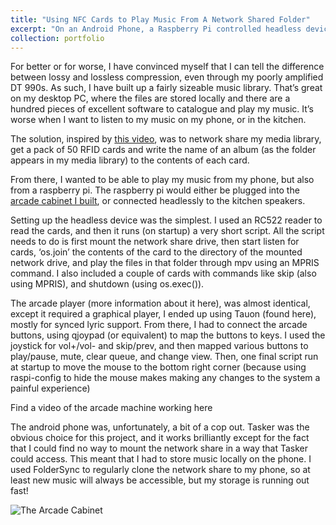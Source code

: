 ```yaml
---
title: "Using NFC Cards to Play Music From A Network Shared Folder"
excerpt: "On an Android Phone, a Raspberry Pi controlled headless device, and a Raspberry Pi controlled arcade cabinet."
collection: portfolio
---
```


For better or for worse, I have convinced myself that I can tell the difference between lossy and lossless compression, even through my poorly amplified DT 990s. As such, I have built up a fairly sizeable music library. That’s great on my desktop PC, where the files are stored locally and there are a hundred pieces of excellent software to catalogue and play my music. It’s worse when I want to listen to my music on my phone, or in the kitchen.

The solution, inspired by [this video](https://www.youtube.com/watch?v=-jGWjFR936o), was to network share my media library, get a pack of 50 RFID cards and write the name of an album (as the folder appears in my media library) to the contents of each card.

From there, I wanted to be able to play my music from my phone, but also from a raspberry pi. The raspberry pi would either be plugged into the [arcade cabinet I built](https://tomjowen.github.io/portfolio/portfolio-6/), or connected headlessly to the kitchen speakers. 

Setting up the headless device was the simplest. I used an RC522 reader to read the cards, and then it runs (on startup) a very short script. All the script needs to do is first mount the network share drive, then start listen for cards, ‘os.join’ the contents of the card to the directory of the mounted network drive, and play the files in that folder through mpv using an MPRIS command. I also included a couple of cards with commands like skip (also using MPRIS), and shutdown (using os.exec()).

The arcade player (more information about it here), was almost identical, except it required a graphical player, I ended up using Tauon (found here), mostly for synced lyric support. From there, I had to connect the arcade buttons, using qjoypad (or equivalent) to map the buttons to keys. I used the joystick for vol+/vol- and skip/prev, and then mapped various buttons to play/pause, mute, clear queue, and change view.  Then, one final script run at startup to move the mouse to the bottom right corner (because using raspi-config to hide the mouse makes making any changes to the system a painful experience)

Find a video of the arcade machine working here

The android phone was, unfortunately, a bit of a cop out. Tasker was the obvious choice for this project, and it works brilliantly except for the fact that I could find no way to mount the network share in a way that Tasker could access. This meant that I had to store music locally on the phone. I used FolderSync to regularly clone the network share to my phone, so at least new music will always be accessible, but my storage is running out fast!

![The Arcade Cabinet](/images/"NFC.png")
